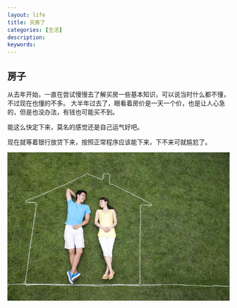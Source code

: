 ```yaml
---
layout: life
title: 买房了
categories: [生活]
description: 
keywords: 
---
```


## 房子

从去年开始，一直在尝试慢慢去了解买房一些基本知识，可以说当时什么都不懂，不过现在也懂的不多。
大半年过去了，眼看着房价是一天一个价，也是让人心急的，但是也没办法，有钱也可能买不到。

能这么快定下来，莫名的感觉还是自己运气好吧。

现在就等着银行放贷下来，按照正常程序应该能下来，下不来可就尴尬了。

![](/res/img/life/2018res/04/house.jpg)
